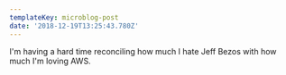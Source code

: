 ```yaml
---
templateKey: microblog-post
date: '2018-12-19T13:25:43.780Z'
---
```


I'm having a hard time reconciling how much I hate Jeff Bezos with how much I'm loving AWS.

